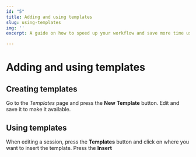 ```yaml
---
id: "5"
title: Adding and using templates
slug: using-templates
img: ''
excerpt: A guide on how to speed up your workflow and save more time using templates.

---
```

# Adding and using templates

## Creating templates

Go to the _Templates_ page and press the **New** **Template** button. Edit and save it to make it available.

## Using templates

When editing a session, press the **Templates** button and click on where you want to insert the template. Press the **Insert <template name>** button to add it.